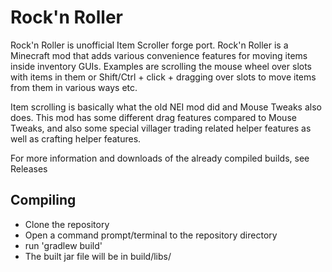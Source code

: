 # Rock'n Roller
Rock'n Roller is unofficial Item Scroller forge port. Rock'n Roller is a Minecraft mod that adds various 
convenience features for moving items inside inventory GUIs. Examples are scrolling the mouse wheel over 
slots with items in them or Shift/Ctrl + click + dragging over slots to move items from them in various 
ways etc.

Item scrolling is basically what the old NEI mod did and Mouse Tweaks also does.
This mod has some different drag features compared to Mouse Tweaks, and also some special
villager trading related helper features as well as crafting helper features.

For more information and downloads of the already compiled builds, see Releases

## Compiling
- Clone the repository
- Open a command prompt/terminal to the repository directory
- run 'gradlew build'
- The built jar file will be in build/libs/